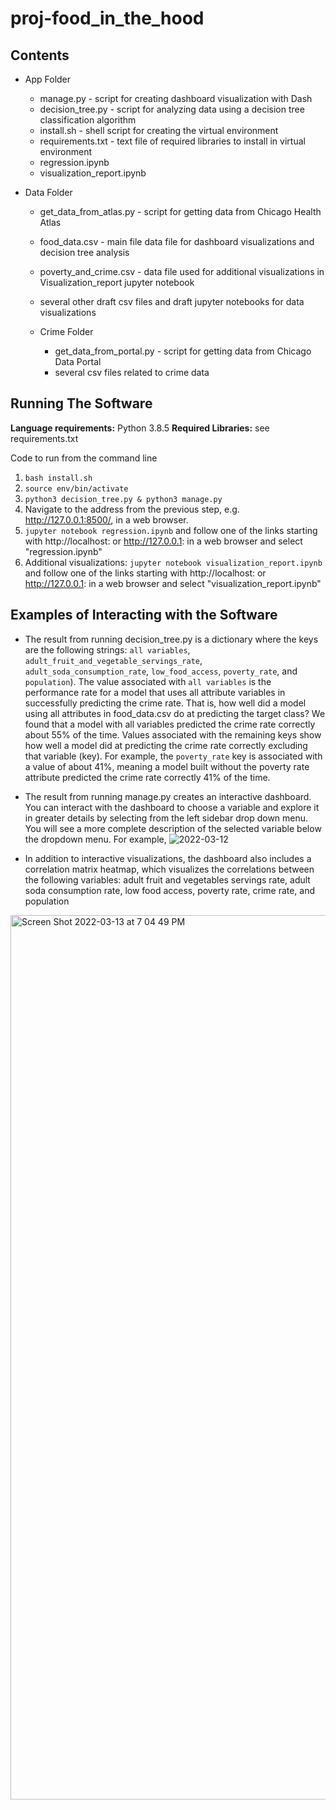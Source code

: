 # proj-food_in_the_hood

## Contents

- App Folder 
    - manage.py - script for creating dashboard visualization with Dash
    - decision_tree.py - script for analyzing data using a decision tree classification algorithm
    - install.sh - shell script for creating the virtual environment
    - requirements.txt - text file of required libraries to install in virtual environment
    - regression.ipynb
    - visualization_report.ipynb

- Data Folder
    - get_data_from_atlas.py - script for getting data from Chicago Health Atlas
    - food_data.csv - main file data file for dashboard visualizations and decision tree analysis
    - poverty_and_crime.csv - data file used for additional visualizations in Visualization_report jupyter notebook
    - several other draft csv files and draft jupyter notebooks for data visualizations

    - Crime Folder
        - get_data_from_portal.py - script for getting data from Chicago Data Portal
        - several csv files related to crime data

## Running The Software

**Language requirements:** Python 3.8.5
**Required Libraries:** see requirements.txt

Code to run from the command line

1. `bash install.sh`
2. `source env/bin/activate`
3. `python3 decision_tree.py & python3 manage.py`
4.  Navigate to the address from the previous step, e.g. http://127.0.0.1:8500/, in a web browser.
5.  `jupyter notebook regression.ipynb` and follow one of the links starting with http://localhost: or http://127.0.0.1: in a web browser and select "regression.ipynb"
6.  Additional visualizations: `jupyter notebook visualization_report.ipynb` and follow one of the links starting with http://localhost: or http://127.0.0.1: in a web browser and select "visualization_report.ipynb"

## Examples of Interacting with the Software

- The result from running decision_tree.py is a dictionary where the keys are the following strings: `all variables`, `adult_fruit_and_vegetable_servings_rate`, `adult_soda_consumption_rate`, `low_food_access`, `poverty_rate`, and `population`). The value associated with `all variables` is the performance rate for a model that uses all attribute variables in successfully predicting the crime rate. That is, how well did a model using all attributes in food_data.csv do at predicting the target class? We found that a model with all variables predicted the crime rate correctly about 55% of the time. Values associated with the remaining keys show how well a model did at predicting the crime rate correctly excluding that variable (key). For example, the `poverty_rate` key is associated with a value of about 41%, meaning a model built without the poverty rate attribute predicted the crime rate correctly 41% of the time.
- The result from running manage.py creates an interactive dashboard. You can interact with the dashboard to choose a variable and explore it in greater details by selecting from the left sidebar drop down menu. You will see a more complete description of the selected variable below the dropdown menu. For example, 
![2022-03-12](https://user-images.githubusercontent.com/89871328/158085158-16b0c583-0934-493f-9d10-0b0c8bbf6b71.jpg)

- In addition to interactive visualizations, the dashboard also includes a correlation matrix heatmap, which visualizes the correlations between the following variables: adult fruit and vegetables servings rate, adult soda consumption rate, low food access, poverty rate, crime rate, and population
<img width="1415" alt="Screen Shot 2022-03-13 at 7 04 49 PM" src="https://user-images.githubusercontent.com/89871328/158085402-db9ce5f9-fc16-4625-8186-bbf83e20c3b6.png">
